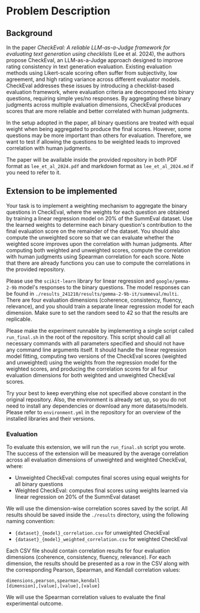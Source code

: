 # Problem Description

## Background
In the paper *CheckEval: A reliable LLM-as-a-Judge framework for evaluating text generation using checklists* (Lee et al. 2024), the authors propose CheckEval, an LLM-as-a-Judge approach designed to improve rating consistency in text generation evaluation. Existing evaluation methods using Likert-scale scoring often suffer from subjectivity, low agreement, and high rating variance across different evaluator models. CheckEval addresses these issues by introducing a checklist-based evaluation framework, where evaluation criteria are decomposed into binary questions, requiring simple yes/no responses. By aggregating these binary judgments across multiple evaluation dimensions, CheckEval produces scores that are more reliable and better correlated with human judgments.

In the setup adopted in the paper, all binary questions are treated with equal weight when being aggregated to produce the final scores. However, some questions may be more important than others for evaluation. Therefore, we want to test if allowing the questions to be weighted leads to improved correlation with human judgments.

The paper will be available inside the provided repository in both PDF format as `lee_et_al_2024.pdf` and markdown format as `lee_et_al_2024.md` if you need to refer to it.

## Extension to be implemented
Your task is to implement a weighting mechanism to aggregate the binary questions in CheckEval, where the weights for each question are obtained by training a linear regression model on 20% of the SummEval dataset. Use the learned weights to determine each binary question's contribution to the final evaluation score on the remainder of the dataset. You should also compute the unweighted score so that we can evaluate whether the weighted score improves upon the correlation with human judgments. After computing both weighted and unweighted scores, compute the correlation with human judgments using Spearman correlation for each score. Note that there are already functions you can use to compute the correlations in the provided repository.

Please use the `scikit-learn` library for linear regression and `google/gemma-2-9b` model's responses to the binary questions. The model responses can be found in `./results_241210/results/gemma-2-9b-it/summeval/multi`. There are four evaluation dimensions (coherence, consistency, fluency, relevance), and you should train a separate linear regression model for each dimension. Make sure to set the random seed to 42 so that the results are replicable.

Please make the experiment runnable by implementing a single script called `run_final.sh` in the root of the repository. This script should call all necessary commands with all parameters specified and should not have any command line arguments itself. It should handle the linear regression model fitting, computing two versions of the CheckEval scores (weighted and unweighted) using the weights from the regression model for the weighted scores, and producing the correlation scores for all four evaluation dimensions for both weighted and unweighted CheckEval scores.

Try your best to keep everything else not specified above constant in the original repository. Also, the environment is already set up, so you do not need to install any dependencies or download any more datasets/models. Please refer to `environment.yml` in the repository for an overview of the installed libraries and their versions.

### Evaluation
To evaluate this extension, we will run the `run_final.sh` script you wrote. The success of the extension will be measured by the average correlation across all evaluation dimensions of unweighted and weighted CheckEval, where:

- Unweighted CheckEval: computes final scores using equal weights for all binary questions
- Weighted CheckEval: computes final scores using weights learned via linear regression on 20% of the SummEval dataset

We will use the dimension-wise correlation scores saved by the script. All results should be saved inside the `./results` directory, using the following naming convention:

- `{dataset}_{model}_correlation.csv` for unweighted CheckEval
- `{dataset}_{model}_weighted_correlation.csv` for weighted CheckEval

Each CSV file should contain correlation results for four evaluation dimensions (coherence, consistency, fluency, relevance). For each dimension, the results should be presented as a row in the CSV along with the corresponding Pearson, Spearman, and Kendall correlation values:

```
dimensions,pearson,spearman,kendall
[dimension],[value],[value],[value]
```

We will use the Spearman correlation values to evaluate the final experimental outcome. 